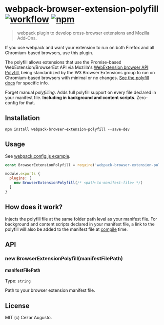 [action-image]: https://github.com/cezaraugusto/webpack-browser-extension-polyfill/workflows/CI/badge.svg
[action-url]: https://github.com/cezaraugusto/webpack-browser-extension-polyfill/actions
[npm-image]: https://img.shields.io/npm/v/webpack-browser-extension-polyfill.svg
[npm-url]: https://npmjs.org/package/webpack-browser-extension-polyfill

# webpack-browser-extension-polyfill [![workflow][action-image]][action-url] [![npm][npm-image]][npm-url]

> webpack plugin to develop cross-browser extensions and Mozilla Add-Ons.

If you use webpack and want your extension to run on both Firefox and all Chromium-based browsers, use this plugin.

The polyfill allows extensions that use the Promise-based WebExtension/BrowserExt API via Mozilla's [WebExtension browser API Polyfill](https://github.com/mozilla/webextension-polyfill), being standardized by the W3 Browser Extensions group to run on Chromium-based browsers with minimal or no changes. [See the polyfill docs](https://github.com/mozilla/webextension-polyfill/#webextension-browser-api-polyfill) for specific info.

Forget manual _polyfilling_. Adds full polyfill support on every file declared in your manifest file. **Including in background and content scripts**. Zero-config for that.

## Installation

```
npm install webpack-browser-extension-polyfill --save-dev
```

## Usage

See [webpack.config.js example](./fixtures/webpack.config.js).

```js
const BrowserExtensionPolyfill = require('webpack-browser-extension-polyfill')

module.exports {
  plugins: [
    new BrowserExtensionPolyfill(/* <path-to-manifest-file> */)
  ]
}

```

## How does it work?

Injects the polyfill file at the same folder path level as your manifest file. For background and content scripts declared in your manifest file, a link to the polyfill will also be added to the manifest file at [compile](https://webpack.js.org/api/compiler-hooks/#compile) time.

## API

### new BrowserExtensionPolyfill(manifestFilePath)

#### manifestFilePath

Type: `string`

Path to your browser extension manifest file.

## License

MIT (c) Cezar Augusto.
